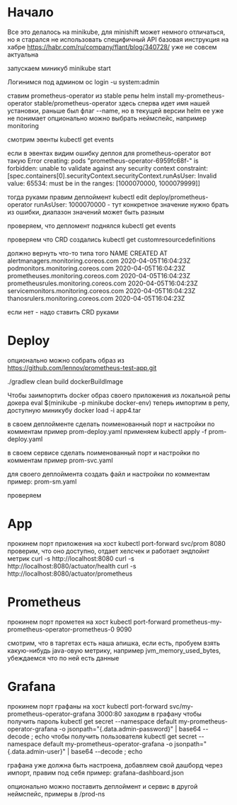Начало
========

Все это делалось на minikube, для minishift может немного отличаться, но я старался не использовать специфичный API
базовая инструкция на хабре https://habr.com/ru/company/flant/blog/340728/ уже не совсем актуальна

запускаем миникуб
minikube start

Логинимся под админом
oc login -u system:admin

ставим prometheus-operator из stable репы
helm install my-prometheus-operator stable/prometheus-operator
здесь сперва идет имя нашей установки, раньше был флаг --name, но в текущей версии helm ее уже не понимает
опционально можно выбрать неймспейс, например monitoring

смотрим эвенты
kubectl get events

если в эвентах видим ошибку деплоя для prometheus-operator вот такую
Error creating: pods "prometheus-operator-6959fc68f-" is forbidden: unable to validate against any security context constraint:
[spec.containers[0].securityContext.securityContext.runAsUser: Invalid value: 65534: must be in the ranges: [1000070000, 1000079999]]

тогда руками правим деплоймент
kubectl edit deploy/prometheus-operator
runAsUser: 1000070000 - тут конкретное значение нужно брать из ошибки, диапазон значений может быть разным

проверяем, что депломент поднялся
kubectl get events

проверяем что CRD создались
kubectl get customresourcedefinitions

должно вернуть что-то типа того
NAME                                    CREATED AT
alertmanagers.monitoring.coreos.com     2020-04-05T16:04:23Z
podmonitors.monitoring.coreos.com       2020-04-05T16:04:23Z
prometheuses.monitoring.coreos.com      2020-04-05T16:04:23Z
prometheusrules.monitoring.coreos.com   2020-04-05T16:04:23Z
servicemonitors.monitoring.coreos.com   2020-04-05T16:04:23Z
thanosrulers.monitoring.coreos.com      2020-04-05T16:04:23Z

если нет - надо ставить CRD руками

Deploy
=========
опционально можно собрать образ из
https://github.com/lennov/prometheus-test-app.git

./gradlew clean build dockerBuildImage

Чтобы заимпортить docker образ своего приложения из локальной репы докера
eval $(minikube -p minikube docker-env)
теперь импортим в репу, доступную миникубу
docker load -i app4.tar

в своем деплойменте сделать поименованный порт и настройки по комментам
пример prom-deploy.yaml
применяем
kubectl apply -f prom-deploy.yaml

в своем сервисе сделать поименованный порт и настройки по комментам
пример prom-svc.yaml

для своего деплоймента создать файл и настройки по комментам
пример: prom-sm.yaml

проверяем

App
=========
прокинем порт приложения на хост
kubectl port-forward svc/prom 8080
проверим, что оно доступно, отдает хелсчек и работает эндпойнт метрик
curl -s http://localhost:8080
curl -s http://localhost:8080/actuator/health
curl -s http://localhost:8080/actuator/prometheus

Prometheus
=========
прокинем порт прометея на хост
kubectl port-forward prometheus-my-prometheus-operator-prometheus-0 9090

смотрим, что в таргетах есть наша апишка, если есть, пробуем взять какую-нибудь java-овую метрику, например jvm_memory_used_bytes, убеждаемся что по ней есть данные

Grafana
=========
прокинем порт графаны на хост
kubectl port-forward svc/my-prometheus-operator-grafana 3000:80
заходим в графану
чтобы получить пароль
kubectl get secret --namespace default my-prometheus-operator-grafana -o jsonpath="{.data.admin-password}" | base64 --decode ; echo
чтобы получить пользователя
kubectl get secret --namespace default my-prometheus-operator-grafana -o jsonpath="{.data.admin-user}" | base64 --decode ; echo

графана уже должна быть настроена, добавляем свой дашборд через импорт, правим под себя
пример: grafana-dashboard.json

опционально можно поставить деплоймент и сервис в другой неймспейс, примеры в /prod-ns
